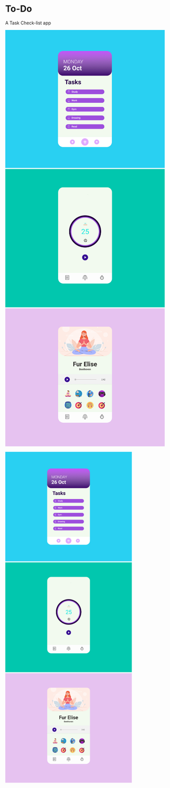 # To-Do

A Task Check-list app


![](Todo_ui.jpg?raw=true) ![](countdown_UI.jpg?raw=true) ![](podcast_Ui.jpg?raw=true)


<p float="left">
  <img src="/Todo_ui.jpg" width="400" />
  <img src="/countdown_UI.jpg" width="400" /> 
  <img src="/podcast_Ui.jpg" width="400" />
</p>


